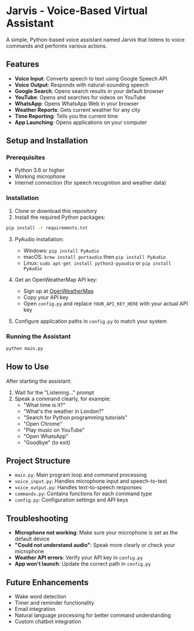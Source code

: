 # Jarvis - Voice-Based Virtual Assistant

A simple, Python-based voice assistant named Jarvis that listens to voice commands and performs various actions.

## Features

- **Voice Input**: Converts speech to text using Google Speech API
- **Voice Output**: Responds with natural-sounding speech
- **Google Search**: Opens search results in your default browser
- **YouTube**: Opens and searches for videos on YouTube
- **WhatsApp**: Opens WhatsApp Web in your browser
- **Weather Reports**: Gets current weather for any city
- **Time Reporting**: Tells you the current time
- **App Launching**: Opens applications on your computer

## Setup and Installation

### Prerequisites

- Python 3.6 or higher
- Working microphone
- Internet connection (for speech recognition and weather data)

### Installation

1. Clone or download this repository
2. Install the required Python packages:

```bash
pip install -r requirements.txt
```

3. PyAudio installation:
   - Windows: `pip install PyAudio`
   - macOS: `brew install portaudio` then `pip install PyAudio`
   - Linux: `sudo apt-get install python3-pyaudio` or `pip install PyAudio`

4. Get an OpenWeatherMap API key:
   - Sign up at [OpenWeatherMap](https://openweathermap.org/api)
   - Copy your API key
   - Open `config.py` and replace `YOUR_API_KEY_HERE` with your actual API key

5. Configure application paths in `config.py` to match your system

### Running the Assistant

```bash
python main.py
```

## How to Use

After starting the assistant:

1. Wait for the "Listening..." prompt
2. Speak a command clearly, for example:
   - "What time is it?"
   - "What's the weather in London?"
   - "Search for Python programming tutorials"
   - "Open Chrome"
   - "Play music on YouTube"
   - "Open WhatsApp"
   - "Goodbye" (to exit)

## Project Structure

- `main.py`: Main program loop and command processing
- `voice_input.py`: Handles microphone input and speech-to-text
- `voice_output.py`: Handles text-to-speech responses
- `commands.py`: Contains functions for each command type
- `config.py`: Configuration settings and API keys

## Troubleshooting

- **Microphone not working**: Make sure your microphone is set as the default device
- **"Could not understand audio"**: Speak more clearly or check your microphone
- **Weather API errors**: Verify your API key in `config.py`
- **App won't launch**: Update the correct path in `config.py`

## Future Enhancements

- Wake word detection
- Timer and reminder functionality
- Email integration
- Natural language processing for better command understanding
- Custom chatbot integration